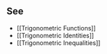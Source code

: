 ---
---

## See
- [[Trigonometric Functions]]
- [[Trigonometric Identities]]
- [[Trigonometric Inequalities]]